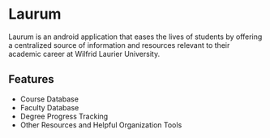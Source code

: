 # Laurum

Laurum is an android application that eases the lives of students by offering a centralized source of information and resources relevant to their academic career at Wilfrid Laurier University.

## Features
- Course Database
- Faculty Database
- Degree Progress Tracking
- Other Resources and Helpful Organization Tools
